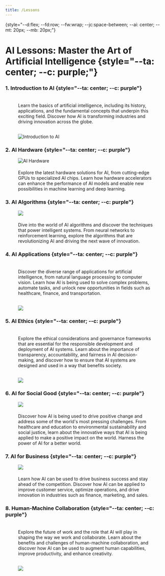 ```yaml
---
title: /Lessons
---
```


<style>
    section > section {
        margin-top: 20px;
        margin-bottom: 20px;
        margin-left: 20px;
        margin-right: 20px;
        max-width: 45%;
    }
</style>

<div class="bottom">
    <style>
        .bottom figure {display: grid; grid-template-columns: 1fr; grid-template-rows: auto 1fr; gap: 10px;
        }
        .bottom figure img {
            grid-row: 2;
        }
        .bottom figure figcaption {
            grid-row: 1;
        }
    </style>
</div>

{style="--d:flex; --fd:row; --fw:wrap; --jc:space-between; --ai: center; --mt: 20px; --mb: 20px;"}

# AI Lessons: Master the Art of Artificial Intelligence {style="--ta: center; --c: purple;"}

### 1. Introduction to AI {style="--ta: center; --c: purple"}

<div class="bottom">
    <figure id="Introduction to AI" style="--jc: center; --br: 5px; --bg: #fef; --of: hidden; --shadow: 15; --levitate-hvr:10;">
        <img alt="Introduction to AI" src="/AI/coding screen_022.jpg">
        <figcaption style="--shadow-hvr: 15; margin-top: 20px; margin-bottom: 20px;">
        Learn the basics of artificial intelligence, including its history, applications, and the fundamental concepts that underpin this exciting field. Discover how AI is transforming industries and driving innovation across the globe.
        </figcaption>
    </figure>
</div>

### 2. AI Hardware {style="--ta: center; --c: purple"}

<figure id="AI Hardware" style="--jc: center; --br: 5px; --bg: #fef; --of: hidden; --shadow: 15; --levitate-hvr:10;">
    <img alt="AI Hardware" src="/AI/hardware.webp">
    <figcaption style="--shadow-hvr: 15; margin-top: 20px; margin-bottom: 20px;">
        Explore the latest hardware solutions for AI, from cutting-edge GPUs to specialized AI chips. Learn how hardware accelerators can enhance the performance of AI models and enable new possibilities in machine learning and deep learning.
    </figcaption>
</figure>

### 3. AI Algorithms {style="--ta: center; --c: purple"}

<figure style="--jc: center; --br: 5px; --bg: #fef; --of: hidden; --shadow: 15; --levitate-hvr:10">
    <img src="/AI/coding screen_022.jpg">
   <figcaption style="--shadow-hvr: 15; margin-top: 20px; margin-bottom: 20px;">
        Dive into the world of AI algorithms and discover the techniques that power intelligent systems. From neural networks to reinforcement learning, explore the algorithms that are revolutionizing AI and driving the next wave of innovation.
    </figcaption>
</figure>

### 4. AI Applications {style="--ta: center; --c: purple"}

<div class="bottom">
    <figure style="--jc: center; --br: 5px; --bg: #fef; --of: hidden; --shadow: 15; --levitate-hvr:10">
        <img src="/AI/coding screen_022.jpg">
        <figcaption style="--shadow-hvr: 15; margin-top: 20px; margin-bottom: 20px;">
            Discover the diverse range of applications for artificial intelligence, from natural language processing to computer vision. Learn how AI is being used to solve complex problems, automate tasks, and unlock new opportunities in fields such as healthcare, finance, and transportation.
        </figcaption>
    </figure>
</div>

### 5. AI Ethics {style="--ta: center; --c: purple"}

<div class="bottom">
    <figure style="--jc: center; --br: 5px; --bg: #fef; --of: hidden; --shadow: 15; --levitate-hvr:10">
        <img src="/AI/coding screen_022.jpg">
        <figcaption style="--shadow-hvr: 15; margin-top: 20px; margin-bottom: 20px;">
            Explore the ethical considerations and governance frameworks that are essential for the responsible development and deployment of AI systems. Learn about the importance of transparency, accountability, and fairness in AI decision-making, and discover how to ensure that AI systems are designed and used in a way that benefits society.
        </figcaption>
    </figure>
</div>

### 6. AI for Social Good {style="--ta: center; --c: purple"}

<figure style="--jc: center; --br: 5px; --bg: #fef; --of: hidden; --shadow: 15; --levitate-hvr:10">
    <img src="/AI/rainforest_011.jpg">
    <figcaption style="--shadow-hvr: 15; margin-top: 20px; margin-bottom: 20px;">
        Discover how AI is being used to drive positive change and address some of the world's most pressing challenges. From healthcare and education to environmental sustainability and social justice, learn about the innovative ways that AI is being applied to make a positive impact on the world. Harness the power of AI for a better world.
    </figcaption>
</figure>

### 7. AI for Business {style="--ta: center; --c: purple"}

<figure style="--jc: center; --br: 5px; --bg: #fef; --of: hidden; --shadow: 15; --levitate-hvr:10">
    <img src="/AI/coding screen_022.jpg">
    <figcaption style="--shadow-hvr: 15; margin-top: 20px; margin-bottom: 20px;">
        Learn how AI can be used to drive business success and stay ahead of the competition. Discover how AI can be applied to improve customer service, optimize operations, and drive innovation in industries such as finance, marketing, and sales.
    </figcaption>
</figure>

### 8. Human-Machine Collaboration {style="--ta: center; --c: purple"}

<div class="bottom">
    <figure style="--jc: center; --br: 5px; --bg: #fef; --of: hidden; --shadow: 15; --levitate-hvr:10">
        <img src="/AI/collaborate.jpeg">
        <figcaption style="--shadow-hvr: 15; margin-top: 20px; margin-bottom: 20px;">
            Explore the future of work and the role that AI will play in shaping the way we work and collaborate. Learn about the benefits and challenges of human-machine collaboration, and discover how AI can be used to augment human capabilities, improve productivity, and enhance creativity.
        </figcaption>
    </figure>
</div>
